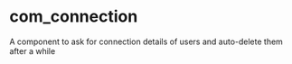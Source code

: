 # com_connection
A component to ask for connection details of users and auto-delete them after a while
